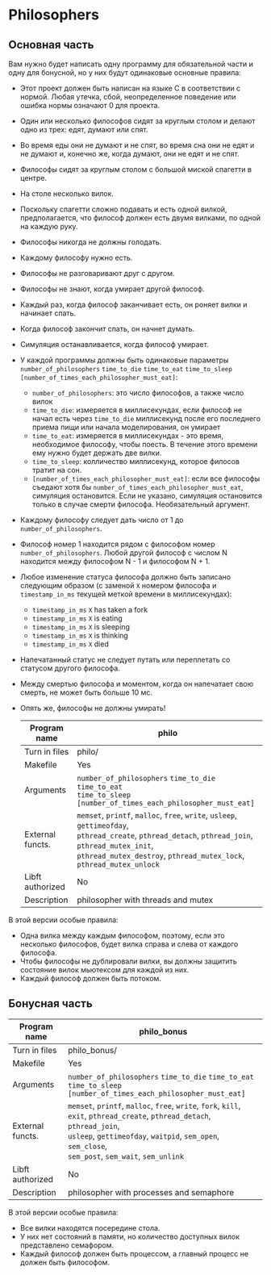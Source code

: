 # Philosophers
## Основная часть

Вам нужно будет написать одну программу для обязательной части и одну для бонусной, но у них будут
одинаковые основные правила:
* Этот проект должен быть написан на языке C в соответствии с нормой. Любая утечка, сбой, 
   неопределенное поведение или ошибка нормы означают 0 для проекта.
* Один или несколько философов сидят за круглым столом и делают одно из трех: едят, думают или спят.
* Во время еды они не думают и не спят, во время сна они не едят и не думают и, конечно же,
   когда думают, они не едят и не спят.
* Философы сидят за круглым столом с большой миской спагетти в центре.
* На столе несколько вилок.
* Поскольку спагетти сложно подавать и есть одной вилкой, предполагается, что философ должен
   есть двумя вилками, по одной на каждую руку.
* Философы никогда не должны голодать.
* Каждому философу нужно есть.
* Философы не разговаривают друг с другом.
* Философы не знают, когда умирает другой философ.
* Каждый раз, когда философ заканчивает есть, он роняет вилки и начинает спать.
* Когда философ закончит спать, он начнет думать.
* Симуляция останавливается, когда философ умирает.
* У каждой программы должны быть одинаковые параметры `number_of_philosophers` `time_to_die`
  `time_to_eat` `time_to_sleep` `[number_of_times_each_philosopher_must_eat]`:
  * `number_of_philosophers`: это число философов, а также число вилок
  * `time_to_die`: измеряется в миллисекундах, если философ не начал есть через `time_to_die` миллисекунд
     после его последнего приема пищи или начала моделирования, он умирает
  * `time_to_eat`: измеряется в миллисекундах - это время, необходимое философу, 
      чтобы поесть. В течение этого времени ему нужно будет держать две вилки.
  * `time_to_sleep`: колличество миллисекунд, которое филосов тратит на сон.
  * `[number_of_times_each_philosopher_must_eat]`: если все философы съедают хотя бы
    `number_of_times_each_philosopher_must_eat`, симуляция остановится. Если не указано,
    симуляция остановится только в случае смерти философа. Необязательный аргумент.
* Каждому философу следует дать число от 1 до `number_of_philosophers`.
* Философ номер 1 находится рядом с философом номер `number_of_philosophers`. Любой другой философ
  с числом N находится между философом N - 1 и философом N + 1.
* Любое изменение статуса философа должно быть записано следующим образом (с заменой `X` номером философа
  и `timestamp_in_ms` текущей меткой времени в миллисекундах):
  * `timestamp_in_ms` `X` has taken a fork
  * `timestamp_in_ms` `X` is eating
  * `timestamp_in_ms` `X` is sleeping
  * `timestamp_in_ms` `X` is thinking
  * `timestamp_in_ms` `X` died 
* Напечатанный статус не следует путать или переплетать со статусом другого философа.
* Между смертью философа и моментом, когда он напечатает свою смерть, не может быть больше 10 мс.
* Опять же, философы не должны умирать!

  | Program name | philo |
  | ----------- | ------------- |
  Turn in files | philo/ 
  Makefile | Yes
  Arguments| `number_of_philosophers` `time_to_die` `time_to_eat`<br> `time_to_sleep` `[number_of_times_each_philosopher_must_eat]`|
  External functs. | `memset`, `printf`, `malloc`, `free`, `write`, `usleep`, `gettimeofday`, <br> `pthread_create`, `pthread_detach`, `pthread_join`, `pthread_mutex_init`, <br>`pthread_mutex_destroy`, `pthread_mutex_lock`, `pthread_mutex_unlock`
  Libft authorized | No
  Description | philosopher with threads and mutex
В этой версии особые правила:
* Одна вилка между каждым философом, поэтому, если это несколько философов, будет вилка справа и слева от каждого философа.
* Чтобы философы не дублировали вилки, вы должны защитить состояние вилок мьютексом для каждой из них.
* Каждый философ должен быть потоком.

## Бонусная часть

|Program name | philo_bonus |
| ----------- | ------------- |
Turn in files| philo_bonus/
Makefile| Yes
Arguments| `number_of_philosophers` `time_to_die` `time_to_eat` <br> `time_to_sleep` `[number_of_times_each_philosopher_must_eat]`
External functs. | `memset`, `printf`, `malloc`, `free`, `write`, `fork`, `kill`, <br> `exit`, `pthread_create`, `pthread_detach`, `pthread_join`, <br> `usleep`, `gettimeofday`, `waitpid`, `sem_open`, `sem_close`, <br> `sem_post`, `sem_wait`, `sem_unlink`
Libft authorized | No
Description | philosopher with processes and semaphore

В этой версии особые правила:
* Все вилки находятся посередине стола.
* У них нет состояний в памяти, но количество доступных вилок представлено семафором.
* Каждый философ должен быть процессом, а главный процесс не должен быть философом.